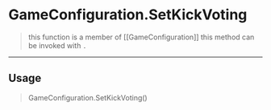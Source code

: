 # GameConfiguration.SetKickVoting
> this function is a member of [[GameConfiguration]]
> this method can be invoked with `.`
-----
## Usage
> GameConfiguration.SetKickVoting()
